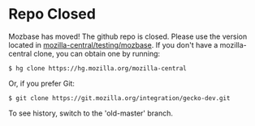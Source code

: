 # Repo Closed

Mozbase has moved! The github repo is closed. Please use 
the version located in [mozilla-central/testing/mozbase](http://mxr.mozilla.org/mozilla-central/source/testing/mozbase/). If you don't
have a mozilla-central clone, you can obtain one by running:

    $ hg clone https://hg.mozilla.org/mozilla-central

Or, if you prefer Git:

    $ git clone https://git.mozilla.org/integration/gecko-dev.git

To see history, switch to the 'old-master' branch.
